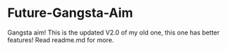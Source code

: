 # Future-Gangsta-Aim
Gangsta aim! This is the updated V2.0 of my old one, this one has better features! Read readme.md for more.
